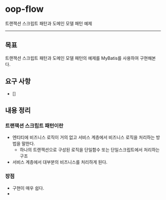 # oop-flow
트랜잭션 스크립트 패턴과 도메인 모델 패턴 예제

---

## 목표

트랜잭션 스크립트 패턴과 도메인 모델 패턴의 예제를 MyBatis를 사용하여 구현해본다.

## 요구 사항
- [] 

## 내용 정리

### 트랜잭션 스크립트 패턴이란
- 엔티티에 비즈니스 로직이 거의 없고 서비스 계층에서 비즈니스 로직을 처리하는 방법을 말한다.
  - 하나의 트랜잭션으로 구성된 로직을 단일함수 또는 단일스크립트에서 처리하는 구조
- 서비스 계층에서 대부분의 비즈니스를 처리하게 된다.

### 장점
- 구현이 매우 쉽다.
- 
